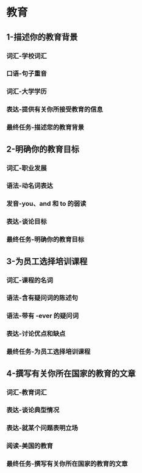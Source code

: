 # 教育

## 1-描述你的教育背景

### 词汇-学校词汇

### 口语-句子重音

### 词汇-大学学历

### 表达-提供有关你所接受教育的信息

### 最终任务-描述您的教育背景

## 2-明确你的教育目标

### 词汇-职业发展

### 语法-动名词表达

### 发音-**you**、**and** 和 **to** 的弱读

### 表达-谈论目标

### 最终任务-明确你的教育目标

## 3-为员工选择培训课程

### 词汇-课程的名词

### 语法-含有疑问词的陈述句

### 语法-带有 **-ever** 的疑问词

### 表达-讨论优点和缺点

### 最终任务-为员工选择培训课程

## 4-撰写有关你所在国家的教育的文章

### 词汇-教育词汇

### 表达-谈论典型情况

### 表达-就某个问题表明立场

### 阅读-美国的教育

### 最终任务-撰写有关你所在国家的教育的文章
